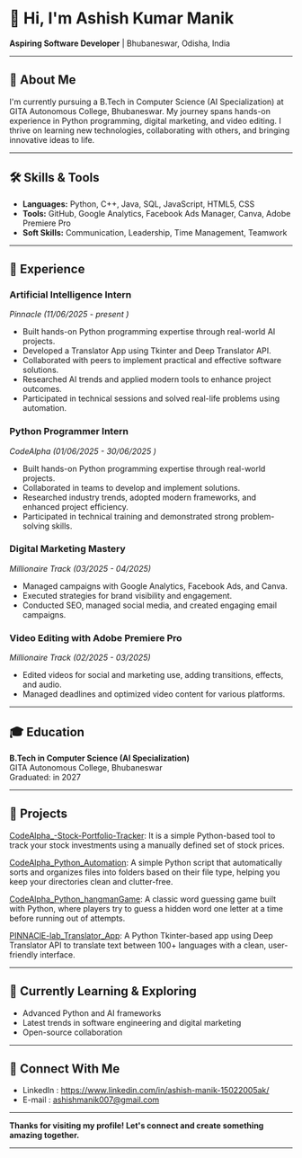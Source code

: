 # 👋 Hi, I'm Ashish Kumar Manik

**Aspiring Software Developer** | Bhubaneswar, Odisha, India

---

## 🚀 About Me

I'm currently pursuing a B.Tech in Computer Science (AI Specialization) at GITA Autonomous College, Bhubaneswar. 
My journey spans hands-on experience in Python programming, digital marketing, and video editing. I thrive on learning new technologies, 
collaborating with others, and bringing innovative ideas to life.

---

## 🛠️ Skills & Tools

- **Languages:** Python, C++, Java, SQL, JavaScript, HTML5, CSS
- **Tools:** GitHub, Google Analytics, Facebook Ads Manager, Canva, Adobe Premiere Pro
- **Soft Skills:** Communication, Leadership, Time Management, Teamwork

---

## 💼 Experience

### Artificial Intelligence Intern
*Pinnacle (11/06/2025 - present )*
- Built hands-on Python programming expertise through real-world AI projects.
- Developed a Translator App using Tkinter and Deep Translator API.
- Collaborated with peers to implement practical and effective software solutions.
- Researched AI trends and applied modern tools to enhance project outcomes.
- Participated in technical sessions and solved real-life problems using automation.

### Python Programmer Intern  
*CodeAlpha (01/06/2025 - 30/06/2025 )*
- Built hands-on Python programming expertise through real-world projects.
- Collaborated in teams to develop and implement solutions.
- Researched industry trends, adopted modern frameworks, and enhanced project efficiency.
- Participated in technical training and demonstrated strong problem-solving skills.

### Digital Marketing Mastery  
*Millionaire Track (03/2025 - 04/2025)*
- Managed campaigns with Google Analytics, Facebook Ads, and Canva.
- Executed strategies for brand visibility and engagement.
- Conducted SEO, managed social media, and created engaging email campaigns.

### Video Editing with Adobe Premiere Pro  
*Millionaire Track (02/2025 - 03/2025)*
- Edited videos for social and marketing use, adding transitions, effects, and audio.
- Managed deadlines and optimized video content for various platforms.

---

## 🎓 Education

**B.Tech in Computer Science (AI Specialization)**  
GITA Autonomous College, Bhubaneswar  
Graduated: in 2027

---

## 📂 Projects

[CodeAlpha_-Stock-Portfolio-Tracker](https://github.com/AshishKumarManik/CodeAlpha_HangmanGame):
It is a simple Python-based tool to track your stock investments using a manually defined set of stock prices.

[CodeAlpha_Python_Automation](https://github.com/AshishKumarManik/CodeAlpha_Python_Automation):
 A simple Python script that automatically sorts and organizes files into folders based on their file type, helping you keep your directories clean and clutter-free.

[CodeAlpha_Python_hangmanGame](https://github.com/AshishKumarManik/CodeAlpha_HangmanGame):
 A classic word guessing game built with Python, where players try to guess a hidden word one letter at a time before running out of attempts.

[PINNAClE-lab_Translator_App](https://github.com/AshishKumarManik/PINNAClE-lab_Translator_App):
 A Python Tkinter-based app using Deep Translator API to translate text between 100+ languages with a clean, user-friendly interface.

---

## 🌱 Currently Learning & Exploring

- Advanced Python and AI frameworks
- Latest trends in software engineering and digital marketing
- Open-source collaboration

---

## 🤝 Connect With Me

-  LinkedIn : https://www.linkedin.com/in/ashish-manik-15022005ak/
-  E-mail : ashishmanik007@gmail.com

---

**Thanks for visiting my profile! Let's connect and create something amazing together.**

---
